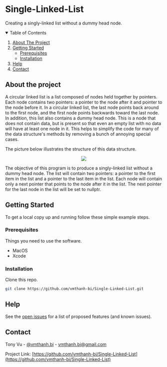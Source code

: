 <!-- PROJECT START -->
# Single-Linked-List
Creating a singly-linked list without a dummy head node.

<!-- TABLE OF CONTENTS -->
<details open="open">
  <summary>Table of Contents</summary>
  <ol>
    <li><a href="#about-the-project">About The Project</a></li>
    <li>
      <a href="#getting-started">Getting Started</a>
      <ul>
        <li><a href="#prerequisites">Prerequisites</a></li>
        <li><a href="#installation">Installation</a></li>
      </ul>
    </li>
    <li><a href="#help">Help</a></li>
    <li><a href="#contact">Contact</a></li>
  </ol>
</details>

<!-- ABOUT THE PROJECT -->
## About the project

A circular linked list is a list composed of nodes held together by pointers. Each node contains two pointers: a pointer to the node after it and 
pointer to the node before it. In a circular linked list, the last node points back around to the first node, and the first node points backwards 
toward the last node. In addition, this list also contains a dummy head node. This is a node that does not contain data, but is present so that
even an empty list with no data will have at least one node in it. This helps to simplify the code for many of the data structure's methods by 
removing a bunch of annoying special cases.

The picture below illustrates the structure of this data structure.
<p align="center">
  <img src="https://www2.lawrence.edu/fast/GREGGJ/CMSC510/Intro/list1.png">
</p>

The objective of this program is to produce a singly-linked list without a dummy head node. The list will contain two pointers: a pointer to the 
first item in the list and a pointer to the last item in the list. Each node will contain only a next pointer that points to the node after it in 
the list. The next pointer for the last node in the list will be set to nullptr.

<!-- GETTING STARTED -->
## Getting Started

To get a local copy up and running follow these simple example steps.

### Prerequisites

Things you need to use the software.
* MacOS
* Xcode

### Installation

Clone this repo.
   ```sh
   git clone https://github.com/vmthanh-bi/Single-Linked-List.git
   ```

<!-- Help -->
## Help

See the [open issues](https://github.com/vmthanh-bi/Single-Linked-List/issues) for a list of proposed features (and known issues).

<!-- CONTACT -->
## Contact

Tony Vu - [@vmthanh.bi](https://github.com/vmthanh-bi) - vmthanh.bi@gmail.com

Project Link: [https://github.com/vmthanh-bi/Single-Linked-List](https://github.com/vmthanh-bi/Single-Linked-List)

<!-- MARKDOWN LINKS & IMAGES -->
